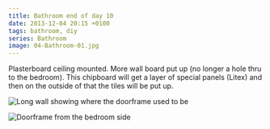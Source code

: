 ```yaml
---
title: Bathroom end of day 10
date: 2013-12-04 20:15 +0100
tags: bathroom, diy
series: Bathroom
image: 04-Bathroom-01.jpg
---
```


Plasterboard ceiling mounted. More wall board put up (no longer a hole thru to the bedroom). This chipboard will get a layer of special panels (Litex) and then on the outside of that the tiles will be put up.

![Long wall showing where the doorframe used to be](/images/posts/2013/12/04-Bathroom-01.jpg)

![Doorframe from the bedroom side](/images/posts/2013/12/04-Bathroom-02.jpg)
